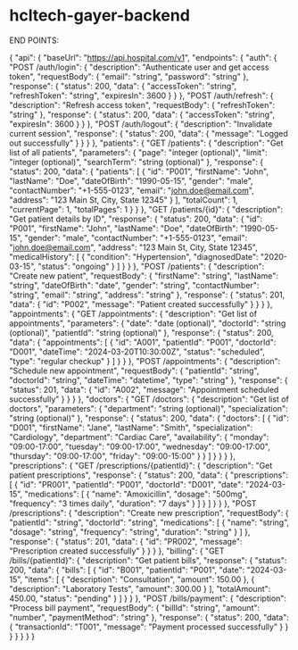 # hcltech-gayer-backend

END POINTS:

{
    "api": {
        "baseUrl": "https://api.hospital.com/v1",
        "endpoints": {
            "auth": {
                "POST /auth/login": {
                    "description": "Authenticate user and get access token",
                    "requestBody": {
                        "email": "string",
                        "password": "string"
                    },
                    "response": {
                        "status": 200,
                        "data": {
                            "accessToken": "string",
                            "refreshToken": "string",
                            "expiresIn": 3600
                        }
                    }
                },
                "POST /auth/refresh": {
                    "description": "Refresh access token",
                    "requestBody": {
                        "refreshToken": "string"
                    },
                    "response": {
                        "status": 200,
                        "data": {
                            "accessToken": "string",
                            "expiresIn": 3600
                        }
                    }
                },
                "POST /auth/logout": {
                    "description": "Invalidate current session",
                    "response": {
                        "status": 200,
                        "data": {
                            "message": "Logged out successfully"
                        }
                    }
                }
            },
            "patients": {
                "GET /patients": {
                    "description": "Get list of all patients",
                    "parameters": {
                        "page": "integer (optional)",
                        "limit": "integer (optional)",
                        "searchTerm": "string (optional)"
                    },
                    "response": {
                        "status": 200,
                        "data": {
                            "patients": [
                                {
                                    "id": "P001",
                                    "firstName": "John",
                                    "lastName": "Doe",
                                    "dateOfBirth": "1990-05-15",
                                    "gender": "male",
                                    "contactNumber": "+1-555-0123",
                                    "email": "john.doe@email.com",
                                    "address": "123 Main St, City, State 12345"
                                }
                            ],
                            "totalCount": 1,
                            "currentPage": 1,
                            "totalPages": 1
                        }
                    }
                },
                "GET /patients/{id}": {
                    "description": "Get patient details by ID",
                    "response": {
                        "status": 200,
                        "data": {
                            "id": "P001",
                            "firstName": "John",
                            "lastName": "Doe",
                            "dateOfBirth": "1990-05-15",
                            "gender": "male",
                            "contactNumber": "+1-555-0123",
                            "email": "john.doe@email.com",
                            "address": "123 Main St, City, State 12345",
                            "medicalHistory": [
                                {
                                    "condition": "Hypertension",
                                    "diagnosedDate": "2020-03-15",
                                    "status": "ongoing"
                                }
                            ]
                        }
                    }
                },
                "POST /patients": {
                    "description": "Create new patient",
                    "requestBody": {
                        "firstName": "string",
                        "lastName": "string",
                        "dateOfBirth": "date",
                        "gender": "string",
                        "contactNumber": "string",
                        "email": "string",
                        "address": "string"
                    },
                    "response": {
                        "status": 201,
                        "data": {
                            "id": "P002",
                            "message": "Patient created successfully"
                        }
                    }
                }
            },
            "appointments": {
                "GET /appointments": {
                    "description": "Get list of appointments",
                    "parameters": {
                        "date": "date (optional)",
                        "doctorId": "string (optional)",
                        "patientId": "string (optional)"
                    },
                    "response": {
                        "status": 200,
                        "data": {
                            "appointments": [
                                {
                                    "id": "A001",
                                    "patientId": "P001",
                                    "doctorId": "D001",
                                    "dateTime": "2024-03-20T10:30:00Z",
                                    "status": "scheduled",
                                    "type": "regular checkup"
                                }
                            ]
                        }
                    }
                },
                "POST /appointments": {
                    "description": "Schedule new appointment",
                    "requestBody": {
                        "patientId": "string",
                        "doctorId": "string",
                        "dateTime": "datetime",
                        "type": "string"
                    },
                    "response": {
                        "status": 201,
                        "data": {
                            "id": "A002",
                            "message": "Appointment scheduled successfully"
                        }
                    }
                }
            },
            "doctors": {
                "GET /doctors": {
                    "description": "Get list of doctors",
                    "parameters": {
                        "department": "string (optional)",
                        "specialization": "string (optional)"
                    },
                    "response": {
                        "status": 200,
                        "data": {
                            "doctors": [
                                {
                                    "id": "D001",
                                    "firstName": "Jane",
                                    "lastName": "Smith",
                                    "specialization": "Cardiology",
                                    "department": "Cardiac Care",
                                    "availability": {
                                        "monday": "09:00-17:00",
                                        "tuesday": "09:00-17:00",
                                        "wednesday": "09:00-17:00",
                                        "thursday": "09:00-17:00",
                                        "friday": "09:00-15:00"
                                    }
                                }
                            ]
                        }
                    }
                }
            },
            "prescriptions": {
                "GET /prescriptions/{patientId}": {
                    "description": "Get patient prescriptions",
                    "response": {
                        "status": 200,
                        "data": {
                            "prescriptions": [
                                {
                                    "id": "PR001",
                                    "patientId": "P001",
                                    "doctorId": "D001",
                                    "date": "2024-03-15",
                                    "medications": [
                                        {
                                            "name": "Amoxicillin",
                                            "dosage": "500mg",
                                            "frequency": "3 times daily",
                                            "duration": "7 days"
                                        }
                                    ]
                                }
                            ]
                        }
                    }
                },
                "POST /prescriptions": {
                    "description": "Create new prescription",
                    "requestBody": {
                        "patientId": "string",
                        "doctorId": "string",
                        "medications": [
                            {
                                "name": "string",
                                "dosage": "string",
                                "frequency": "string",
                                "duration": "string"
                            }
                        ]
                    },
                    "response": {
                        "status": 201,
                        "data": {
                            "id": "PR002",
                            "message": "Prescription created successfully"
                        }
                    }
                }
            },
            "billing": {
                "GET /bills/{patientId}": {
                    "description": "Get patient bills",
                    "response": {
                        "status": 200,
                        "data": {
                            "bills": [
                                {
                                    "id": "B001",
                                    "patientId": "P001",
                                    "date": "2024-03-15",
                                    "items": [
                                        {
                                            "description": "Consultation",
                                            "amount": 150.00
                                        },
                                        {
                                            "description": "Laboratory Tests",
                                            "amount": 300.00
                                        }
                                    ],
                                    "totalAmount": 450.00,
                                    "status": "pending"
                                }
                            ]
                        }
                    }
                },
                "POST /bills/payment": {
                    "description": "Process bill payment",
                    "requestBody": {
                        "billId": "string",
                        "amount": "number",
                        "paymentMethod": "string"
                    },
                    "response": {
                        "status": 200,
                        "data": {
                            "transactionId": "T001",
                            "message": "Payment processed successfully"
                        }
                    }
                }
            }
        }
    }
}
